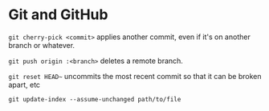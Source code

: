 # Git and GitHub

`git cherry-pick <commit>` applies another commit, even if it's on another
branch or whatever.

`git push origin :<branch>` deletes a remote branch.

`git reset HEAD~` uncommits the most recent commit so that it can be broken
apart, etc

`git update-index --assume-unchanged path/to/file`
